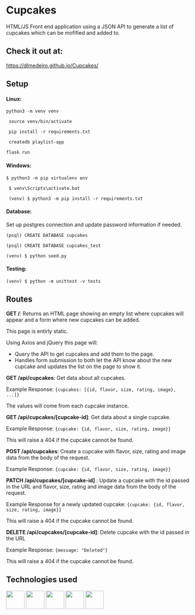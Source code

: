 # Cupcakes

HTML/JS Front end application using a JSON API to generate a list of cupcakes which can be mofified and added to.

## Check it out at: 

https://dlmedeiro.github.io/Cupcakes/

## Setup

#### Linux:

``` python3 -m venv venv ```

``` source venv/bin/activate```

``` pip install -r requirements.txt```

``` createdb playlist-app```

``` flask run ```

#### Windows:
``` $ python3 -m pip virtualenv env ```

``` $ venv\Scripts\activate.bat```

``` (venv) $ python3 -m pip install -r requirements.txt```

#### Database:

Set up postgres connection and update password information if needed.

``` (psql) CREATE DATABASE cupcakes ```

``` (psql) CREATE DATABASE cupcakes_test ```

``` (venv) $ python seed.py ``` 

#### Testing:

``` (venv) $ python -m unittest -v tests ```


## Routes

__GET /__: Returns an HTML page showing an empty list where cupcakes will appear and a form where new cupcakes can be added.

This page is entirly static.

Using Axios and jQuery this page will:
* Query the API to get cupcakes and add them to the page.
* Handles form submission to both let the API know about the new cupcake and updates the list on the page to show it.

__GET /api/cupcakes__: Get data about all cupcakes.

Example Response: ``` {cupcakes: [{id, flavor, size, rating, image}, ...]} ```

The values will come from each cupcake instance.

__GET /api/cupcakes/[cupcake-id]__: Get data about a single cupcake.

Example Response: ``` {cupcake: {id, flavor, size, rating, image}} ```

This will raise a 404 if the cupcake cannot be found.

__POST /api/cupcakes__: Create a cupcake with flavor, size, rating and image data from the body of the request.

Example Response: ``` {cupcake: {id, flavor, size, rating, image}} ```

__PATCH /api/cupcakes/[cupcake-id]__ : Update a cupcake with the id passed in the URL and flavor, size, rating and image data from the body of the request.

Example Response for a newly updated cupcake: ``` {cupcake: {id, flavor, size, rating, image}} ```

This will raise a 404 if the cupcake cannot be found.

__DELETE /api/cupcakes/[cupcake-id]__: Delete cupcake with the id passed in the URL

Example Response: ``` {message: "Deleted"} ```

This will raise a 404 if the cupcake cannot be found.

## Technologies used

<img src="https://cdn.jsdelivr.net/gh/devicons/devicon/icons/html5/html5-original.svg" height = 50px width=50px/> <img src="https://cdn.jsdelivr.net/gh/devicons/devicon/icons/css3/css3-original.svg" height = 50px width=50px/> <img src="https://cdn.jsdelivr.net/gh/devicons/devicon/icons/javascript/javascript-original.svg" height = 50px width=50px/> <img src="https://cdn.jsdelivr.net/gh/devicons/devicon/icons/postgresql/postgresql-plain-wordmark.svg" height = 50px width=50px//> <img src="https://cdn.jsdelivr.net/gh/devicons/devicon/icons/jquery/jquery-plain-wordmark.svg" height = 50px width=50px//>